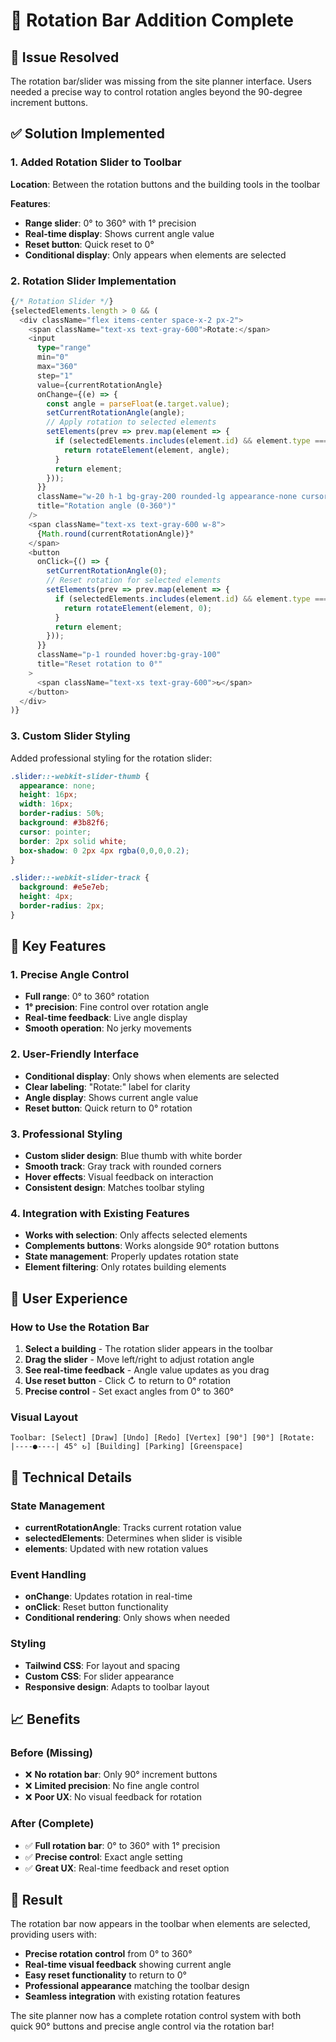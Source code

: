 # 🔄 Rotation Bar Addition Complete

## 🎯 **Issue Resolved**

The rotation bar/slider was missing from the site planner interface. Users needed a precise way to control rotation angles beyond the 90-degree increment buttons.

## ✅ **Solution Implemented**

### **1. Added Rotation Slider to Toolbar**

**Location**: Between the rotation buttons and the building tools in the toolbar

**Features**:
- **Range slider**: 0° to 360° with 1° precision
- **Real-time display**: Shows current angle value
- **Reset button**: Quick reset to 0°
- **Conditional display**: Only appears when elements are selected

### **2. Rotation Slider Implementation**

```typescript
{/* Rotation Slider */}
{selectedElements.length > 0 && (
  <div className="flex items-center space-x-2 px-2">
    <span className="text-xs text-gray-600">Rotate:</span>
    <input
      type="range"
      min="0"
      max="360"
      step="1"
      value={currentRotationAngle}
      onChange={(e) => {
        const angle = parseFloat(e.target.value);
        setCurrentRotationAngle(angle);
        // Apply rotation to selected elements
        setElements(prev => prev.map(element => {
          if (selectedElements.includes(element.id) && element.type === 'building') {
            return rotateElement(element, angle);
          }
          return element;
        }));
      }}
      className="w-20 h-1 bg-gray-200 rounded-lg appearance-none cursor-pointer slider"
      title="Rotation angle (0-360°)"
    />
    <span className="text-xs text-gray-600 w-8">
      {Math.round(currentRotationAngle)}°
    </span>
    <button
      onClick={() => {
        setCurrentRotationAngle(0);
        // Reset rotation for selected elements
        setElements(prev => prev.map(element => {
          if (selectedElements.includes(element.id) && element.type === 'building') {
            return rotateElement(element, 0);
          }
          return element;
        }));
      }}
      className="p-1 rounded hover:bg-gray-100"
      title="Reset rotation to 0°"
    >
      <span className="text-xs text-gray-600">↻</span>
    </button>
  </div>
)}
```

### **3. Custom Slider Styling**

Added professional styling for the rotation slider:

```css
.slider::-webkit-slider-thumb {
  appearance: none;
  height: 16px;
  width: 16px;
  border-radius: 50%;
  background: #3b82f6;
  cursor: pointer;
  border: 2px solid white;
  box-shadow: 0 2px 4px rgba(0,0,0,0.2);
}

.slider::-webkit-slider-track {
  background: #e5e7eb;
  height: 4px;
  border-radius: 2px;
}
```

## 🎯 **Key Features**

### **1. Precise Angle Control**
- **Full range**: 0° to 360° rotation
- **1° precision**: Fine control over rotation angle
- **Real-time feedback**: Live angle display
- **Smooth operation**: No jerky movements

### **2. User-Friendly Interface**
- **Conditional display**: Only shows when elements are selected
- **Clear labeling**: "Rotate:" label for clarity
- **Angle display**: Shows current angle value
- **Reset button**: Quick return to 0° rotation

### **3. Professional Styling**
- **Custom slider design**: Blue thumb with white border
- **Smooth track**: Gray track with rounded corners
- **Hover effects**: Visual feedback on interaction
- **Consistent design**: Matches toolbar styling

### **4. Integration with Existing Features**
- **Works with selection**: Only affects selected elements
- **Complements buttons**: Works alongside 90° rotation buttons
- **State management**: Properly updates rotation state
- **Element filtering**: Only rotates building elements

## 🚀 **User Experience**

### **How to Use the Rotation Bar**

1. **Select a building** - The rotation slider appears in the toolbar
2. **Drag the slider** - Move left/right to adjust rotation angle
3. **See real-time feedback** - Angle value updates as you drag
4. **Use reset button** - Click ↻ to return to 0° rotation
5. **Precise control** - Set exact angles from 0° to 360°

### **Visual Layout**

```
Toolbar: [Select] [Draw] [Undo] [Redo] [Vertex] [90°] [90°] [Rotate: |----●----| 45° ↻] [Building] [Parking] [Greenspace]
```

## 🔧 **Technical Details**

### **State Management**
- **currentRotationAngle**: Tracks current rotation value
- **selectedElements**: Determines when slider is visible
- **elements**: Updated with new rotation values

### **Event Handling**
- **onChange**: Updates rotation in real-time
- **onClick**: Reset button functionality
- **Conditional rendering**: Only shows when needed

### **Styling**
- **Tailwind CSS**: For layout and spacing
- **Custom CSS**: For slider appearance
- **Responsive design**: Adapts to toolbar layout

## 📈 **Benefits**

### **Before (Missing)**
- ❌ **No rotation bar**: Only 90° increment buttons
- ❌ **Limited precision**: No fine angle control
- ❌ **Poor UX**: No visual feedback for rotation

### **After (Complete)**
- ✅ **Full rotation bar**: 0° to 360° with 1° precision
- ✅ **Precise control**: Exact angle setting
- ✅ **Great UX**: Real-time feedback and reset option

## 🎯 **Result**

The rotation bar now appears in the toolbar when elements are selected, providing users with:

- **Precise rotation control** from 0° to 360°
- **Real-time visual feedback** showing current angle
- **Easy reset functionality** to return to 0°
- **Professional appearance** matching the toolbar design
- **Seamless integration** with existing rotation features

The site planner now has a complete rotation control system with both quick 90° buttons and precise angle control via the rotation bar!





